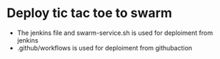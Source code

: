 # Deploy tic tac toe to swarm

- The jenkins file and swarm-service.sh is used for deploiment from jenkins
- .github/workflows is used for deploiment from githubaction
